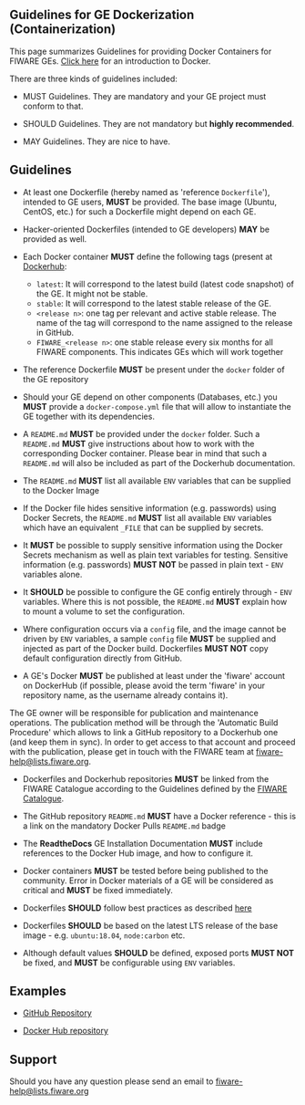 ## Guidelines for GE Dockerization (Containerization)

This page summarizes Guidelines for providing Docker Containers for FIWARE GEs.
[Click here](https://docs.docker.com/engine/understanding-docker/) for an
introduction to Docker.

There are three kinds of guidelines included:

-   MUST Guidelines. They are mandatory and your GE project must conform to
    that.

-   SHOULD Guidelines. They are not mandatory but **highly recommended**.

-   MAY Guidelines. They are nice to have.

## Guidelines

-   At least one Dockerfile (hereby named as 'reference `Dockerfile`'), intended
    to GE users, **MUST** be provided. The base image (Ubuntu, CentOS, etc.) for
    such a Dockerfile might depend on each GE.

-   Hacker-oriented Dockerfiles (intended to GE developers) **MAY** be provided
    as well.

-   Each Docker container **MUST** define the following tags (present at
    [Dockerhub](https://hub.docker.com/):

    -   `latest`: It will correspond to the latest build (latest code snapshot)
        of the GE. It might not be stable.
    -   `stable`: It will correspond to the latest stable release of the GE.
    -   `<release n>`: one tag per relevant and active stable release. The name
        of the tag will correspond to the name assigned to the release in
        GitHub.
    -   `FIWARE_<release n>`: one stable release every six months for all FIWARE
        components. This indicates GEs which will work together

-   The reference Dockerfile **MUST** be present under the `docker` folder of
    the GE repository

-   Should your GE depend on other components (Databases, etc.) you **MUST**
    provide a `docker-compose.yml` file that will allow to instantiate the GE
    together with its dependencies.

-   A `README.md` **MUST** be provided under the `docker` folder. Such a
    `README.md` **MUST** give instructions about how to work with the
    corresponding Docker container. Please bear in mind that such a `README.md`
    will also be included as part of the Dockerhub documentation.
-   The `README.md` **MUST** list all available `ENV` variables that can be
    supplied to the Docker Image

-   If the Docker file hides sensitive information (e.g. passwords) using Docker
    Secrets, the `README.md` **MUST** list all available `ENV` variables which
    have an equivalent `_FILE` that can be supplied by secrets.

-   It **MUST** be possible to supply sensitive information using the Docker
    Secrets mechanism as well as plain text variables for testing. Sensitive
    information (e.g. passwords) **MUST NOT** be passed in plain text - `ENV`
    variables alone.

-   It **SHOULD** be possible to configure the GE config entirely through -
    `ENV` variables. Where this is not possible, the `README.md` **MUST**
    explain how to mount a volume to set the configuration.

-   Where configuration occurs via a `config` file, and the image cannot be
    driven by `ENV` variables, a sample `config` file **MUST** be supplied and
    injected as part of the Docker build. Dockerfiles **MUST NOT** copy default
    configuration directly from GitHub.

-   A GE's Docker **MUST** be published at least under the 'fiware' account on
    DockerHub (if possible, please avoid the term 'fiware' in your repository
    name, as the username already contains it).

The GE owner will be responsible for publication and maintenance operations. The
publication method will be through the 'Automatic Build Procedure' which allows
to link a GitHub repository to a Dockerhub one (and keep them in sync). In order
to get access to that account and proceed with the publication, please get in
touch with the FIWARE team at
[fiware-help@lists.fiware.org](mailto:fiware-help@lists.fiware.org).

-   Dockerfiles and Dockerhub repositories **MUST** be linked from the FIWARE
    Catalogue according to the Guidelines defined by the
    [FIWARE Catalogue](http://forge.fiware.org/plugins/mediawiki/wiki/fiware/index.php/Working_with_the_FIWARE_catalogue#Creating_instances).

-   The GitHub repository `README.md` **MUST** have a Docker reference - this is
    a link on the mandatory Docker Pulls `README.md` badge

-   The **ReadtheDocs** GE Installation Documentation **MUST** include
    references to the Docker Hub image, and how to configure it.

-   Docker containers **MUST** be tested before being published to the
    community. Error in Docker materials of a GE will be considered as critical
    and **MUST** be fixed immediately.

-   Dockerfiles **SHOULD** follow best practices as described
    [here](https://docs.docker.com/articles/dockerfile_best-practices/)

-   Dockerfiles **SHOULD** be based on the latest LTS release of the base
    image - e.g. `ubuntu:18.04`, `node:carbon` etc.

-   Although default values **SHOULD** be defined, exposed ports **MUST NOT** be
    fixed, and **MUST** be configurable using `ENV` variables.

## Examples

-   [GitHub Repository](https://github.com/telefonicaid/fiware-orion/tree/master/docker)

-   [Docker Hub repository](https://registry.hub.docker.com/u/fiware/orion/)

## Support

Should you have any question please send an email to
[fiware-help@lists.fiware.org](mailto:fiware-help@lists.fiware.org)
